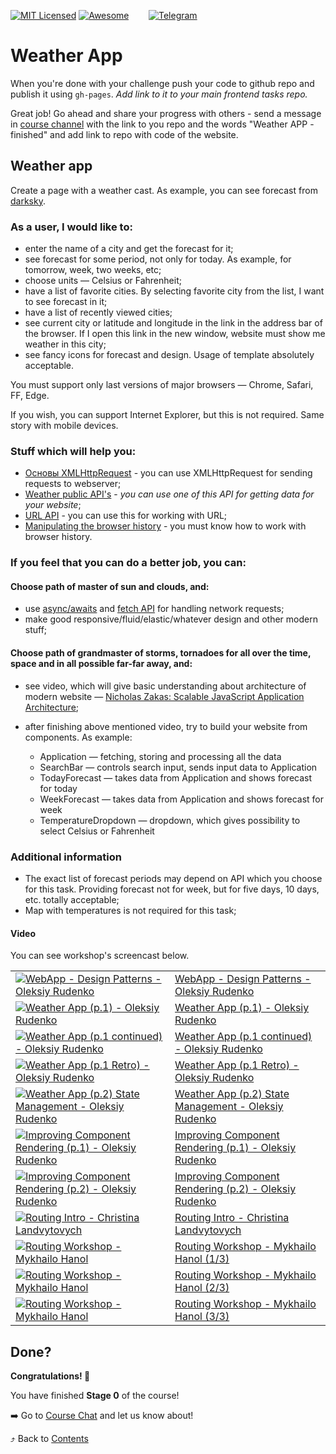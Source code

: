 [![MIT Licensed][icon-mit]][license]
[![Awesome][icon-awesome]][awesome]
&nbsp;&nbsp;&nbsp;&nbsp;&nbsp;&nbsp;
[![Telegram][icon-chat]][chat]

# Weather App

When you're done with your challenge push your code to github repo and publish
it using `gh-pages`. _Add link to it to your main frontend tasks repo._

Great job! Go ahead and share your progress with others - send a message in [course channel](chat) with the link to you repo and the words "Weather APP - finished" and add link to repo with code of the
website.

## Weather app

Create a page with a weather cast. As example, you can see forecast from
[darksky](https://darksky.net/forecast/50.4501,30.5241/us12/en).

### As a user, I would like to:

* enter the name of a city and get the forecast for it;
* see forecast for some period, not only for today. As example, for
  tomorrow, week, two weeks, etc;
* choose units — Celsius or Fahrenheit;
* have a list of favorite cities. By selecting favorite city from the list, I
  want to see forecast in it;
* have a list of recently viewed cities;
* see current city or latitude and longitude in the link in the address bar of
  the browser. If I open this link in the new window, website must show me
  weather in this city;
* see fancy icons for forecast and design. Usage of template absolutely
  acceptable.

You must support only last versions of major browsers — Chrome, Safari, FF,
Edge.

If you wish, you can support Internet Explorer, but this is not required. Same
story with mobile devices.

### Stuff which will help you:

* [Основы XMLHttpRequest](https://learn.javascript.ru/ajax-xmlhttprequest) - you
  can use XMLHttpRequest for sending requests to webserver;
* [Weather public API's](https://github.com/toddmotto/public-apis#weather) -
  _you can use one of this API for getting data for your website_;
* [URL API](https://developer.mozilla.org/en-US/docs/Web/API/URL) - you can use
  this for working with URL;
* [Manipulating the browser history](https://developer.mozilla.org/en-US/docs/Web/API/History_API) -
  you must know how to work with browser history.

### If you feel that you can do a better job, you can:

#### Choose path of master of sun and clouds, and:

* use
  [async/awaits](https://medium.freecodecamp.org/javascript-from-callbacks-to-async-await-1cc090ddad99)
  and [fetch API](https://developer.mozilla.org/en-US/docs/Web/API/Fetch_API)
  for handling network requests;
* make good responsive/fluid/elastic/whatever design and other modern stuff;

#### Choose path of grandmaster of storms, tornadoes for all over the time, space and in all possible far-far away, and:

* see video, which will give basic understanding about architecture of modern
  website —
  [Nicholas Zakas: Scalable JavaScript Application Architecture](https://www.youtube.com/watch?v=vXjVFPosQHw);
* after finishing above mentioned video, try to build your website from
  components. As example:

  - Application — fetching, storing and processing all the data
  - SearchBar — controls search input, sends input data to Application
  - TodayForecast — takes data from Application and shows forecast for today
  - WeekForecast — takes data from Application and shows forecast for week
  - TemperatureDropdown — dropdown, which gives possibility to select Celsius or
    Fahrenheit

### Additional information

* The exact list of forecast periods may depend on API which you choose for this
  task. Providing forecast not for week, but for five days, 10 days, etc.
  totally acceptable;
* Map with temperatures is not required for this task;

#### Video

You can see workshop's screencast below.

|||    
--- | --- 
[![WebApp - Design Patterns - Oleksiy Rudenko][first-ws-img]][first-ws] | [WebApp - Design Patterns - Oleksiy Rudenko][first-ws]
[![Weather App (p.1) - Oleksiy Rudenko][second-ws-img]][second-ws] | [Weather App (p.1) - Oleksiy Rudenko][second-ws]
[![Weather App (p.1 continued) - Oleksiy Rudenko][third-ws-img]][third-ws]|[Weather App (p.1 continued) - Oleksiy Rudenko][third-ws]
[![Weather App (p.1 Retro) - Oleksiy Rudenko][fourth-ws-img]][fourth-ws]|[Weather App (p.1 Retro) - Oleksiy Rudenko][fourth-ws]
[![Weather App (p.2) State Management - Oleksiy Rudenko][fifth-ws-img]][fifth-ws]|[Weather App (p.2) State Management - Oleksiy Rudenko][fifth-ws]
[![Improving Component Rendering (p.1) - Oleksiy Rudenko][sixth-ws-img]][sixth-ws]|[Improving Component Rendering (p.1) - Oleksiy Rudenko][sixth-ws]
[![Improving Component Rendering (p.2) - Oleksiy Rudenko][seventh-ws-img]][seventh-ws]|[Improving Component Rendering (p.2) - Oleksiy Rudenko][seventh-ws]
[![Routing Intro - Christina Landvytovych][eighth-ws-img]][eighth-ws]|[Routing Intro - Christina Landvytovych][eighth-ws]
[![Routing Workshop - Mykhailo Hanol][ninth-ws-img]][ninth-ws]|[Routing Workshop - Mykhailo Hanol (1/3)][ninth-ws]
[![Routing Workshop - Mykhailo Hanol][tenth-ws-img]][tenth-ws]|[Routing Workshop - Mykhailo Hanol (2/3)][tenth-ws]
[![Routing Workshop - Mykhailo Hanol][eleventh-ws-img]][eleventh-ws]|[Routing Workshop - Mykhailo Hanol (3/3)][eleventh-ws]

## Done?

__Congratulations! 🎉__

You have finished __Stage 0__ of the course!

➡️ Go to [Course Chat][chat] and let us know about!

⤴️ Back to [Contents](../contents.md)


[icon-chat]: https://img.shields.io/badge/chat-on%20telegram-blue.svg
[icon-mit]: https://img.shields.io/badge/license-MIT-blue.svg
[icon-awesome]: https://cdn.rawgit.com/sindresorhus/awesome/d7305f38d29fed78fa85652e3a63e154dd8e8829/media/badge.svg

[license]: https://github.com/Kottans/web/blob/master/LICENSE.md
[awesome]: https://github.com/sindresorhus/awesome#front-end-development
[chat]: https://t.me/joinchat/CX8EF1JmLm9IM6J6oy2U7Q

[first-ws]: https://youtu.be/NQ6xHcQuQe4
[first-ws-img]: http://img.youtube.com/vi/NQ6xHcQuQe4/default.jpg
[second-ws]: https://youtu.be/FcPx2AC77DQ
[second-ws-img]: http://img.youtube.com/vi/FcPx2AC77DQ/default.jpg
[third-ws]: https://youtu.be/CSpnXeaBomE
[third-ws-img]: http://img.youtube.com/vi/CSpnXeaBomE/default.jpg
[fourth-ws]: https://youtu.be/o1L0DvcqmDU
[fourth-ws-img]: http://img.youtube.com/vi/o1L0DvcqmDU/default.jpg
[fifth-ws]: https://youtu.be/TC0ROTuYAlo
[fifth-ws-img]: http://img.youtube.com/vi/TC0ROTuYAlo/default.jpg
[sixth-ws]: https://youtu.be/EDzPXul5teA
[sixth-ws-img]: http://img.youtube.com/vi/EDzPXul5teA/default.jpg
[seventh-ws]: https://youtu.be/z9spriQGo5M
[seventh-ws-img]: http://img.youtube.com/vi/z9spriQGo5M/default.jpg
[eighth-ws]: https://youtu.be/UKjbmvl4WQU
[eighth-ws-img]: http://img.youtube.com/vi/UKjbmvl4WQU/default.jpg
[ninth-ws]: https://youtu.be/AVYPMZIdAIw
[ninth-ws-img]: http://img.youtube.com/vi/AVYPMZIdAIw/default.jpg
[tenth-ws]: https://youtu.be/JUTb6SY48-Y
[tenth-ws-img]: http://img.youtube.com/vi/JUTb6SY48-Y/default.jpg
[eleventh-ws]: https://youtu.be/VvbL9HEZpjY
[eleventh-ws-img]: http://img.youtube.com/vi/VvbL9HEZpjY/default.jpg
